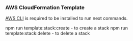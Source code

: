 ### AWS CloudFormation Template

[AWS CLI](https://docs.aws.amazon.com/cli/latest/userguide/cli-chap-install.html) is required to be installed to run next commands.

npm run template:stack:create - to create a stack
npm run template:stack:delete - to delete a stack